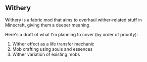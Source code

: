 ## Withery
Withery is a fabric mod that aims to overhaul wither-related stuff in Minecraft, giving them a deeper meaning.

Here's a draft of what I'm planning to cover (by order of priority):
1. Wither effect as a life transfer mechanic
2. Mob crafting using souls and essences
3. Wither variation of existing mobs